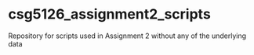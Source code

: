# csg5126_assignment2_scripts
Repository for scripts used in Assignment 2 without any of the underlying data
